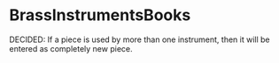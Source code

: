 # BrassInstrumentsBooks


DECIDED: If a piece is used by more than one instrument, then it will be entered as completely new piece.
